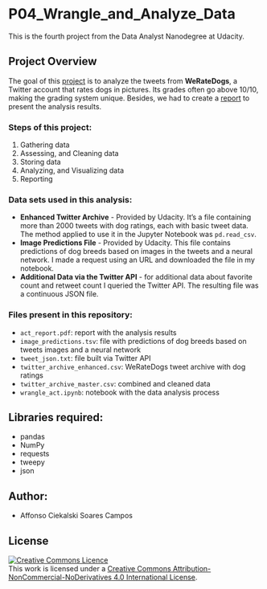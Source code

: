 # P04_Wrangle_and_Analyze_Data
This is the fourth project from the Data Analyst Nanodegree at Udacity.

## Project Overview
The goal of this [project](wrangle_act.ipynb) is to analyze the tweets 
from **WeRateDogs**, a Twitter account that rates dogs in pictures. 
Its grades often go above 10/10, making the grading system unique. 
Besides, we had to create a [report](act_report.pdf) to present the 
analysis results.

### Steps of this project:
1. Gathering data
2. Assessing, and Cleaning data
3. Storing data
4. Analyzing, and Visualizing data
5. Reporting

### Data sets used in this analysis:
* **Enhanced Twitter Archive** - Provided by Udacity. It’s a file containing 
more than 2000 tweets with dog ratings, each with basic tweet data. 
The method applied to use it in the Jupyter Notebook was `pd.read_csv`.
* **Image Predictions File** - Provided by Udacity. This file contains 
predictions of dog breeds based on images in the tweets and a neural network. 
I made a request using an URL and downloaded the file in my notebook.
* **Additional Data via the Twitter API** - for additional data about favorite 
count and retweet count I queried the Twitter API. The resulting file was a 
continuous JSON file.

### Files present in this repository:
* `act_report.pdf`: report with the analysis results
* `image_predictions.tsv`: file with predictions of dog breeds based on tweets images and a neural network
* `tweet_json.txt`: file built via Twitter API
* `twitter_archive_enhanced.csv`: WeRateDogs tweet archive with dog ratings
* `twitter_archive_master.csv`: combined and cleaned data
* `wrangle_act.ipynb`: notebook with the data analysis process


## Libraries required:
* pandas
* NumPy
* requests
* tweepy
* json

## Author:
* Affonso Ciekalski Soares Campos

## License
<a rel="license" href="http://creativecommons.org/licenses/by-nc-nd/4.0/">
  <img alt="Creative Commons Licence" style="border-width:0" src="https://i.creativecommons.org/l/by-nc-nd/4.0/88x31.png" /></a>
  <br />This work is licensed under a <a rel="license" href="http://creativecommons.org/licenses/by-nc-nd/4.0/">
  Creative Commons Attribution-NonCommercial-NoDerivatives 4.0 International License</a>.
 
